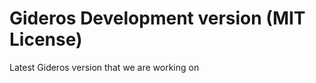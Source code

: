 Gideros Development version (MIT License)
==========

Latest Gideros version that we are working on
